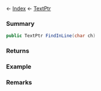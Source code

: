 ← [Index](Api-Index) ← [TextPtr](VRage.Game.ModAPI.Ingame.Utilities.TextPtr)

### Summary

```csharp
public TextPtr FindInLine(char ch)
```

### Returns

### Example

### Remarks

